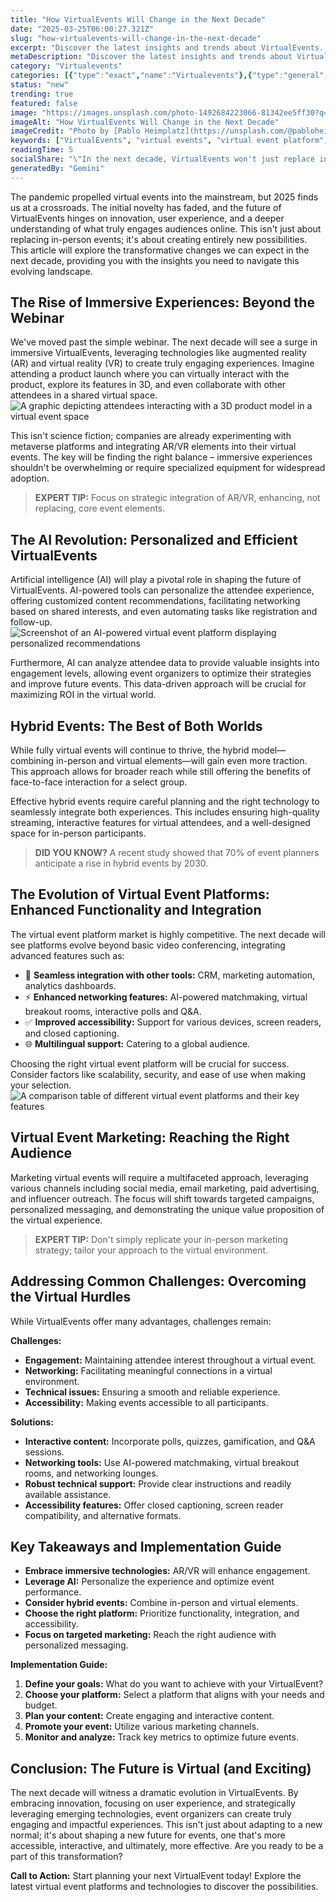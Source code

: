 ```yaml
---
title: "How VirtualEvents Will Change in the Next Decade"
date: "2025-03-25T06:00:27.321Z"
slug: "how-virtualevents-will-change-in-the-next-decade"
excerpt: "Discover the latest insights and trends about VirtualEvents. This comprehensive guide covers everything you need to know about VirtualEvents in 2025."
metaDescription: "Discover the latest insights and trends about VirtualEvents. This comprehensive guide covers everything you need to know about VirtualEvents in 2025."
category: "Virtualevents"
categories: [{"type":"exact","name":"Virtualevents"},{"type":"general","name":"Marketing"},{"type":"medium","name":"Digital Strategy"},{"type":"specific","name":"Webinar Platforms"},{"type":"niche","name":"Zoom Integrations"}]
status: "new"
trending: true
featured: false
image: "https://images.unsplash.com/photo-1492684223066-81342ee5ff30?q=85&w=1200&fit=max&fm=webp&auto=compress"
imageAlt: "How VirtualEvents Will Change in the Next Decade"
imageCredit: "Photo by [Pablo Heimplatz](https://unsplash.com/@pabloheimplatz) on Unsplash"
keywords: ["VirtualEvents", "virtual events", "virtual event platform", "best virtual event software", "how to host a virtual event", "virtual conference platform", "planning a virtual event", "virtual event ideas", "free virtual event software", "virtual event marketing"]
readingTime: 5
socialShare: "\"In the next decade, VirtualEvents won't just replace in-person events; they'll redefine them entirely, creating immersive experiences previously unimaginable.\""
generatedBy: "Gemini"
---
```




The pandemic propelled virtual events into the mainstream, but 2025 finds us at a crossroads.  The initial novelty has faded, and the future of VirtualEvents hinges on innovation, user experience, and a deeper understanding of what truly engages audiences online. This isn't just about replacing in-person events; it's about creating entirely new possibilities. This article will explore the transformative changes we can expect in the next decade, providing you with the insights you need to navigate this evolving landscape.

## The Rise of Immersive Experiences: Beyond the Webinar

We've moved past the simple webinar.  The next decade will see a surge in immersive VirtualEvents, leveraging technologies like augmented reality (AR) and virtual reality (VR) to create truly engaging experiences. Imagine attending a product launch where you can virtually interact with the product, explore its features in 3D, and even collaborate with other attendees in a shared virtual space. ![A graphic depicting attendees interacting with a 3D product model in a virtual event space](https://images.unsplash.com/photo-1451187580459-43490279c0fa?q=85&w=1200&fit=max&fm=webp&auto=compress)

This isn't science fiction; companies are already experimenting with metaverse platforms and integrating AR/VR elements into their virtual events.  The key will be finding the right balance – immersive experiences shouldn't be overwhelming or require specialized equipment for widespread adoption.

> **EXPERT TIP:** Focus on strategic integration of AR/VR, enhancing, not replacing, core event elements.

##  The AI Revolution: Personalized and Efficient VirtualEvents

Artificial intelligence (AI) will play a pivotal role in shaping the future of VirtualEvents.  AI-powered tools can personalize the attendee experience, offering customized content recommendations, facilitating networking based on shared interests, and even automating tasks like registration and follow-up. ![Screenshot of an AI-powered virtual event platform displaying personalized recommendations](https://images.unsplash.com/photo-1484417894907-623942c8ee29?q=85&w=1200&fit=max&fm=webp&auto=compress)

Furthermore, AI can analyze attendee data to provide valuable insights into engagement levels, allowing event organizers to optimize their strategies and improve future events.  This data-driven approach will be crucial for maximizing ROI in the virtual world.

##  Hybrid Events: The Best of Both Worlds

While fully virtual events will continue to thrive, the hybrid model—combining in-person and virtual elements—will gain even more traction.  This approach allows for broader reach while still offering the benefits of face-to-face interaction for a select group.  

Effective hybrid events require careful planning and the right technology to seamlessly integrate both experiences.  This includes ensuring high-quality streaming, interactive features for virtual attendees, and a well-designed space for in-person participants.

> **DID YOU KNOW?**  A recent study showed that 70% of event planners anticipate a rise in hybrid events by 2030.

##  The Evolution of Virtual Event Platforms: Enhanced Functionality and Integration

The virtual event platform market is highly competitive.  The next decade will see platforms evolve beyond basic video conferencing, integrating advanced features such as:

* 🔑 **Seamless integration with other tools:** CRM, marketing automation, analytics dashboards.
* ⚡ **Enhanced networking features:** AI-powered matchmaking, virtual breakout rooms, interactive polls and Q&A.
* ✅ **Improved accessibility:**  Support for various devices, screen readers, and closed captioning.
* 🌐 **Multilingual support:**  Catering to a global audience.

Choosing the right virtual event platform will be crucial for success.  Consider factors like scalability, security, and ease of use when making your selection. ![A comparison table of different virtual event platforms and their key features](https://images.unsplash.com/photo-1517976487492-5750f3195933?q=85&w=1200&fit=max&fm=webp&auto=compress)

##  Virtual Event Marketing: Reaching the Right Audience

Marketing virtual events will require a multifaceted approach, leveraging various channels including social media, email marketing, paid advertising, and influencer outreach.  The focus will shift towards targeted campaigns, personalized messaging, and demonstrating the unique value proposition of the virtual experience.

> **EXPERT TIP:**  Don't simply replicate your in-person marketing strategy; tailor your approach to the virtual environment.

##  Addressing Common Challenges: Overcoming the Virtual Hurdles

While VirtualEvents offer many advantages, challenges remain:

**Challenges:**

* **Engagement:** Maintaining attendee interest throughout a virtual event.
* **Networking:**  Facilitating meaningful connections in a virtual environment.
* **Technical issues:**  Ensuring a smooth and reliable experience.
* **Accessibility:**  Making events accessible to all participants.

**Solutions:**

* **Interactive content:**  Incorporate polls, quizzes, gamification, and Q&A sessions.
* **Networking tools:**  Use AI-powered matchmaking, virtual breakout rooms, and networking lounges.
* **Robust technical support:**  Provide clear instructions and readily available assistance.
* **Accessibility features:**  Offer closed captioning, screen reader compatibility, and alternative formats.



##  Key Takeaways and Implementation Guide

* **Embrace immersive technologies:** AR/VR will enhance engagement.
* **Leverage AI:** Personalize the experience and optimize event performance.
* **Consider hybrid events:** Combine in-person and virtual elements.
* **Choose the right platform:** Prioritize functionality, integration, and accessibility.
* **Focus on targeted marketing:** Reach the right audience with personalized messaging.

**Implementation Guide:**

1. **Define your goals:** What do you want to achieve with your VirtualEvent?
2. **Choose your platform:** Select a platform that aligns with your needs and budget.
3. **Plan your content:** Create engaging and interactive content.
4. **Promote your event:** Utilize various marketing channels.
5. **Monitor and analyze:** Track key metrics to optimize future events.

## Conclusion:  The Future is Virtual (and Exciting)

The next decade will witness a dramatic evolution in VirtualEvents.  By embracing innovation, focusing on user experience, and strategically leveraging emerging technologies, event organizers can create truly engaging and impactful experiences. This isn't just about adapting to a new normal; it's about shaping a new future for events, one that's more accessible, interactive, and ultimately, more effective.  Are you ready to be a part of this transformation?

**Call to Action:** Start planning your next VirtualEvent today! Explore the latest virtual event platforms and technologies to discover the possibilities.

